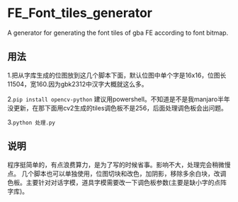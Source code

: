 # FE_Font_tiles_generator
A generator for generating the font tiles of gba FE according to font bitmap.

## 用法

1.把从字库生成的位图放到这几个脚本下面，默认位图中单个字是16x16，位图长11504，宽160.因为gbk2312中汉字大概就这么多。

2.`pip install opencv-python` 建议用powershell。不知道是不是我manjaro半年没更新，在那下面用cv2生成的tiles调色板不是256，后面处理调色板会出问题。

3.`python 处理.py`

## 说明
程序挺简单的，有点浪费算力，是为了写的时候省事。影响不大，处理完会稍微慢点。
几个脚本也可以单独使用，位图切块和改色，加阴影，移除多余白块，改调色板。主要针对对话字模，道具字模需要改一下调色板参数(主要是缺小字的点阵字库)。
